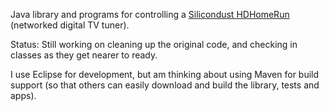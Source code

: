 Java library and programs for controlling a [Silicondust HDHomeRun](http://www.silicondust.com/products/hdhomerun) (networked digital TV tuner).

Status: Still working on cleaning up the original code, and checking in classes as they get nearer to ready.

I use Eclipse for development, but am thinking about using Maven for build support (so that others can easily download and build the library, tests and apps).